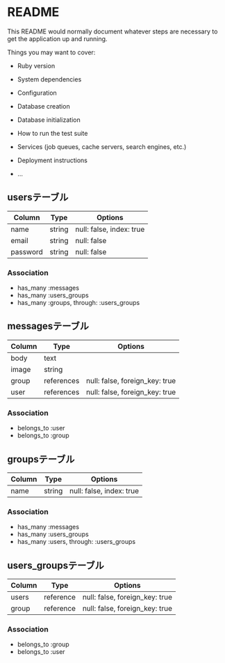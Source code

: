 # README

This README would normally document whatever steps are necessary to get the
application up and running.

Things you may want to cover:

* Ruby version

* System dependencies

* Configuration

* Database creation

* Database initialization

* How to run the test suite

* Services (job queues, cache servers, search engines, etc.)

* Deployment instructions

* ...
## usersテーブル

|Column|Type|Options|
|------|----|-------|
|name|string|null: false, index: true|
|email|string|null: false|
|password|string|null: false|

### Association
- has_many :messages
- has_many :users_groups
- has_many :groups, through: :users_groups



## messagesテーブル

|Column|Type|Options|
|------|----|-------|
|body|text|
|image|string|
|group|references|null: false, foreign_key: true|
|user|references|null: false, foreign_key: true|

### Association
- belongs_to :user
- belongs_to :group



## groupsテーブル

|Column|Type|Options|
|------|----|-------|
|name|string|null: false, index: true|


### Association
- has_many :messages
- has_many :users_groups
- has_many :users, through: :users_groups



## users_groupsテーブル

|Column|Type|Options|
|------|----|-------|
|users|reference|null: false, foreign_key: true|
|group|reference|null: false, foreign_key: true|

### Association
- belongs_to :group
- belongs_to :user
